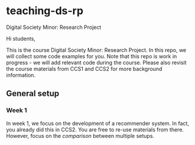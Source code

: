 # teaching-ds-rp
Digital Society Minor: Research Project

Hi students,

This is the course Digital Society Minor: Research Project. In this repo, we will collect some code examples for you. Note that this repo is work in progress - we will add relevant code during the course. Please also revisit the course materials from CCS1 and CCS2 for more background information.



## General setup

### Week 1
In week 1, we focus on the development of a recommender system. In fact, you already did this in CCS2. You are free to re-use materials from there. However, focus on the *comparison* between multiple setups.
